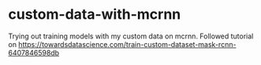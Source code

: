 # custom-data-with-mcrnn
 Trying out training models with my custom data on mcrnn. Followed tutorial on https://towardsdatascience.com/train-custom-dataset-mask-rcnn-6407846598db
